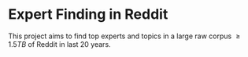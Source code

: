 # Expert Finding in Reddit
This project aims to find top experts and topics in a large raw corpus $\geq 1.5TB$ of Reddit in last 20 years.
